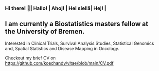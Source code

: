 ### Hi there! :wave:| Hallo! | Ahoj! | Hei siellä| Hej! | 

## I am currently a Biostatistics masters fellow at the University of Bremen.

Interested in Clinical Trials, Survival Analysis Studies, Statistical Genomics and, Spatial Statistics and Disease Mapping in Oncology.

Checkout my brief CV on https://github.com/koechandy/vitae/blob/main/CV.pdf
